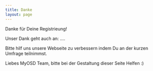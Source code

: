 ```yaml
---
title: Danke
layout: page
---
```


Danke für Deine Registrieung!

Unser Dank geht auch an: ....

Bitte hilf uns unsere Webseite zu verbessern indem Du an der kurzen Umfrage teilnimmst. 

Liebes MyOSD Team, bitte bei der Gestaltung dieser Seite Helfen :)

<script>(function(e,t,n,o){var s,c,r;e.SMCX=e.SMCX||[],t.getElementById(o)||(s=t.getElementsByTagName(n),c=s[s.length-1],r=t.createElement(n),r.type="text/javascript",r.async=!0,r.id=o,r.src=["https:"===location.protocol?"https://":"http://","widget.surveymonkey.com/collect/website/js/DNiWvrS5w5_2B7LV8fJmx8BYnzpwWGrUpQMUE4QPSVGyeXNS9MZUY1d5Gez5RQFMXA.js"].join(""),c.parentNode.insertBefore(r,c))})(window,document,"script","smcx-sdk");</script>
